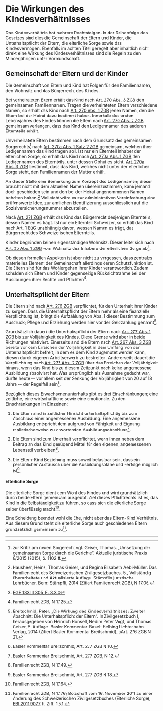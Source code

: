# Die Wirkungen des Kindesverhältnisses

Das Kindesverhältnis hat mehrere Rechtsfolgen. In der Reihenfolge des
Gesetzes sind dies die Gemeinschaft der Eltern und Kinder, die
Unterhaltspflicht der Eltern, die elterliche Sorge sowie das
Kindesvermögen. Ebenfalls im achten Titel geregelt aber inhaltlich nicht
direkt eine Wirkung des Kindesverhältnisses sind die Regeln zu den
Minderjährigen unter Vormundschaft.

## Gemeinschaft der Eltern und der Kinder

Die Gemeinschaft von Eltern und Kind hat Folgen für den Familiennamen,
den Wohnsitz und das Bürgerrecht des Kindes.

Bei verheirateten Eltern erhält das Kind nach [Art. 270 Abs. 3
ZGB](https://www.fedlex.admin.ch/eli/cc/24/233_245_233/de#art_270) den 
gemeinsamen Familiennamen. Tragen die verheirateten Eltern verschiedene
Namen, so erhält das Kind nach [Art. 270 Abs. 1
ZGB](https://www.fedlex.admin.ch/eli/cc/24/233_245_233/de#art_270) jenen
Namen, den die Eltern bei der Heirat dazu bestimmt haben. Innerhalb des
ersten Lebensjahres des Kindes können die Eltern nach [Art. 270 Abs. 2
ZGB](https://www.fedlex.admin.ch/eli/cc/24/233_245_233/de#art_270)
gemeinsam verlangen, dass das Kind den Ledigennamen des anderen 
Elternteils erhält.

Unverheiratete Eltern bestimmen nach dem Grundsatz des gemeinsamen
Sorgerechts[^1] nach [Art. 270a Abs. 1 Satz 2
ZGB](https://www.fedlex.admin.ch/eli/cc/24/233_245_233/de#art_270_a)
gemeinsam, welchen ihrer Ledigennamen das Kind tragen soll. Ist nur ein
Elternteil Inhaber der elterlichen Sorge, so erhält das Kind nach
[Art. 270a Abs. 1
ZGB](https://www.fedlex.admin.ch/eli/cc/24/233_245_233/de#art_270_a) 
den Ledigennamen des Elternteils, unter dessen Obhut es steht.
[Art. 270a Abs. 3
ZGB](https://www.fedlex.admin.ch/eli/cc/24/233_245_233/de#art_270_a)
bestimmt, dass das Kind, welches nicht unter der
elterlichen Sorge steht, den Familiennamen der Mutter erhält.

An dieser Stelle eine Bemerkung zum Konzept des Ledigennamen; dieser
braucht nicht mit dem aktuellen Namen übereinzustimmen, kann jemand doch
geschieden sein und den bei der Heirat angenommenen Namen behalten
haben.[^2] Vielleicht wäre es zur administrativen Vereinfachung eine
prüfenswerte Idee, zur amtlichen Identifizierung ausschliesslich auf die
Sozialversicherungsnummer abzustellen.

Nach [Art. 271
ZGB](https://www.fedlex.admin.ch/eli/cc/24/233_245_233/de#art_271)
erhält das Kind das Bürgerrecht desjenigen Elternteils, dessen Namen es
trägt. Ist nur ein Elternteil Schweizer, so erhält das Kind nach Art. 1
BüG unabhängig davon, wessen Namen es trägt, das Bürgerrecht des
Schweizerischen Elternteils.

Kinder begründen keinen eigenständigen Wohnsitz. Dieser leitet sich nach
[Art. 25 Abs. 1
ZGB](https://www.fedlex.admin.ch/eli/cc/24/233_245_233/de#art_25) vom
Wohnsitz des Inhabers der elterlichen Sorge ab[^3].

Ob diesen formellen Aspekten ist aber nicht zu vergessen, dass zentrales
materielles Element der Gemeinschaft allerdings deren Schutzfunktion
ist. Die Eltern sind für das Wohlergehen ihrer Kinder verantwortlich.
Zudem schulden sich Eltern und Kinder gegenseitige Rücksichtnahme bei
der Ausübungen ihrer Rechte und Pflichten[^4].

## Unterhaltspflicht der Eltern

Die Eltern sind nach [Art. 276
ZGB](https://www.fedlex.admin.ch/eli/cc/24/233_245_233/de#art_276)
verpflichtet, für den Unterhalt ihrer Kinder zu sorgen. Dass die
Unterhaltspflicht der Eltern mehr als eine finanzielle Verpflichtung
ist, bringt die Aufzählung von Abs. 1 dieser Bestimmung zum Ausdruck;
Pflege und Erziehung werden hier vor der Geldzahlung genannt[^5].

Grundsätzlich dauert die Unterhaltspflicht der Eltern nach [Art. 277
Abs. 1
ZGB](https://www.fedlex.admin.ch/eli/cc/24/233_245_233/de#art_277) bis
zur Volljährigkeit des Kindes. Diese Grenze wird aber in beide
Richtungen relativiert. Einerseits sind die Eltern nach [Art. 267 
Abs. 3
ZGB](https://www.fedlex.admin.ch/eli/cc/24/233_245_233/de#art_276)
bereits vor dem Erreichen der Volljährigkeit in dem Umfang von der
Unterhaltspflicht befreit, in dem es dem Kind zugemutet werden 
kann, diesen durch eigenen Arbeitserwerb zu bestreiten. Andererseits
dauert die Verpflichtung nach [Art. 277 Abs. 2
ZGB](https://www.fedlex.admin.ch/eli/cc/24/233_245_233/de#art_277) über
das Erreichen der Volljährigkeit hinaus, wenn das Kind bis zu diesem
Zeitpunkt noch keine angemessene Ausbildung absolviert hat. Was
ursprünglich als Ausnahme gedacht war, dürfte heute -- vor allem seit
der Senkung der Volljährigkeit von 20 auf 18 Jahre -- der Regelfall
sein[^6]. 

Bezüglich dieses Erwachsenenunterhalts gibt es drei Einschränkungen;
eine zeitliche, eine wirtschaftliche sowie eine emotionale. Zu den
Einschränkungen im Einzelnen:

1.  Die Eltern sind in zeitlicher Hinsicht unterhaltspflichtig bis zum
    Abschluss einer angemessenen Ausbildung. Eine angemessene Ausbildung
    entspricht dem aufgrund von Fähigkeit und Eignung realistischerweise
    zu erwartenden Ausbildungsabschluss[^7].

2.  Die Eltern sind zum Unterhalt verpflichtet, wenn ihnen neben dem
    Beitrag an das Kind genügend Mittel für den eigenen, angemessenen
    Lebensstil verbleiben[^8].

3.  Die Eltern-Kind Beziehung muss soweit belastbar sein, dass ein
    persönlicher Austausch über die Ausbildungspläne und -erfolge
    möglich ist[^9].

#### Elterliche Sorge

Die elterliche Sorge dient dem Wohl des Kindes und wird grundsätzlich
durch beide Eltern gemeinsam ausgeübt. Ziel dieses Pflichtrechts ist es,
das Kind in die Selbständigkeit zu führen, so dass sich die elterliche
Sorge selber überflüssig macht[^10].

Eine Scheidung beendet wohl die Ehe, nicht aber das Eltern-Kind
Verhältnis. Aus diesem Grund steht die elterliche Sorge auch
geschiedenen Eltern grundsätzlich gemeinsam zu[^11].

---


[^1]: zur Kritik am neuen Sorgerecht vgl. Geiser, Thomas. „Umsetzung der gemeinsamen Sorge durch die Gerichte“. Aktuelle juristische Praxis 8/2015 (2015), S. 1102 ff.

[^2]: Hausheer, Heinz, Thomas Geiser, und Regina Elisabeth Aebi-Müller.
    Das Familienrecht des Schweizerischen Zivilgesetzbuches. 5.,
    Vollständig überarbeitete und Aktualisierte Auflage. Stämpflis
    juristische Lehrbücher. Bern: Stämpfli, 2014 (Zitiert Familienrecht
    ZGB),  N 17.06.

[^3]: [BGE 133 III 305, E. 3.3.3](http://relevancy.bger.ch/php/clir/http/index.php?highlight_docid=atf%3A%2F%2F133-III-305%3Ade&lang=de&type=show_document)

[^4]: Familienrecht ZGB, N 17.25.

[^5]: Breitschmid, Peter. „Die Wirkung des Kindesverhältnisses: Zweiter
    Abschnitt: Die Unterhaltspflicht der Eltern“. In Zivilgesetzbuch I,
    herausgegeben von Heinrich Honsell, Nedim Peter Vogt, und Thomas
    Geiser, 5. Auflage. Basler Kommentar. Basel: Helbing Lichtenhahn
    Verlag, 2014 (Zitiert Basler Kommentar Breitschmid),  aArt. 276 ZGB N 21.

[^6]: Basler Kommentar Breitschmid, Art. 277 ZGB N 10.

[^7]: Basler Kommentar Breitschmid, Art. 277 ZGB, N 12.

[^8]: Familienrecht ZGB, N 17.49.

[^9]: Basler Kommentar Breitschmid, Art. 277 ZGB N 18.

[^10]: Familienrecht ZGB, N 17.64.

[^11]: Familienrecht ZGB, N 17.76; Botschaft vom 16. November 2011 zu
    einer Änderung des Schweizerischen Zivilgesetzbuches (Elterliche
    Sorge), [BBl 2011 9077](https://bundesblatt.weblaw.ch/?method=dump&bbl_id=64133&format=pdf) ff. Ziff. 1.5.1.
